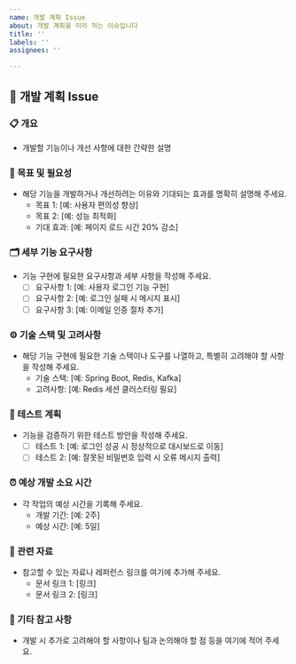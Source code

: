 ```yaml
---
name: 개발 계획 Issue
about: 개발 계획을 미리 적는 이슈입니다
title: ''
labels: ''
assignees: ''

---
```


## 🚀 개발 계획 Issue

### 📋 개요
- 개발할 기능이나 개선 사항에 대한 간략한 설명

### 🎯 목표 및 필요성
- 해당 기능을 개발하거나 개선하려는 이유와 기대되는 효과를 명확히 설명해 주세요.
  - 목표 1: [예: 사용자 편의성 향상]
  - 목표 2: [예: 성능 최적화]
  - 기대 효과: [예: 페이지 로드 시간 20% 감소]

### 🗂 세부 기능 요구사항
- 기능 구현에 필요한 요구사항과 세부 사항을 작성해 주세요.
  - [ ] 요구사항 1: [예: 사용자 로그인 기능 구현]
  - [ ] 요구사항 2: [예: 로그인 실패 시 메시지 표시]
  - [ ] 요구사항 3: [예: 이메일 인증 절차 추가]

### ⚙️ 기술 스택 및 고려사항
- 해당 기능 구현에 필요한 기술 스택이나 도구를 나열하고, 특별히 고려해야 할 사항을 작성해 주세요.
  - 기술 스택: [예: Spring Boot, Redis, Kafka]
  - 고려사항: [예: Redis 세션 클러스터링 필요]

### 🧪 테스트 계획
- 기능을 검증하기 위한 테스트 방안을 작성해 주세요.
  - [ ] 테스트 1: [예: 로그인 성공 시 정상적으로 대시보드로 이동]
  - [ ] 테스트 2: [예: 잘못된 비밀번호 입력 시 오류 메시지 출력]

### ⏰ 예상 개발 소요 시간
- 각 작업의 예상 시간을 기록해 주세요.
  - 개발 기간: [예: 2주]
  - 예상 시간: [예: 5일]

### 📎 관련 자료
- 참고할 수 있는 자료나 레퍼런스 링크를 여기에 추가해 주세요.
  - 문서 링크 1: [링크]
  - 문서 링크 2: [링크]

### 💬 기타 참고 사항
- 개발 시 추가로 고려해야 할 사항이나 팀과 논의해야 할 점 등을 여기에 적어 주세요.
